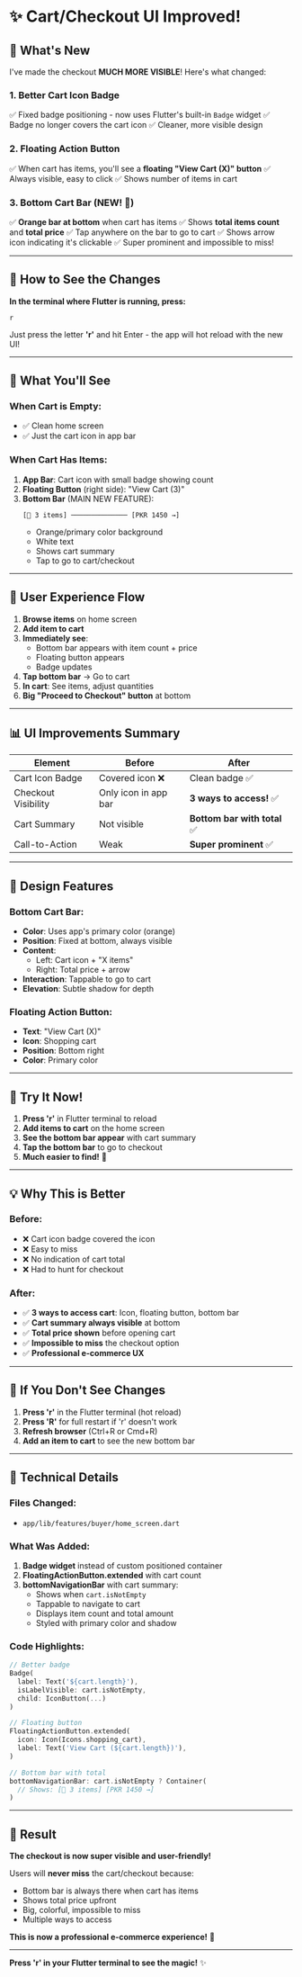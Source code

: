# ✨ Cart/Checkout UI Improved!

## 🎉 What's New

I've made the checkout **MUCH MORE VISIBLE**! Here's what changed:

### 1. **Better Cart Icon Badge** 
✅ Fixed badge positioning - now uses Flutter's built-in `Badge` widget
✅ Badge no longer covers the cart icon
✅ Cleaner, more visible design

### 2. **Floating Action Button**
✅ When cart has items, you'll see a **floating "View Cart (X)" button**
✅ Always visible, easy to click
✅ Shows number of items in cart

### 3. **Bottom Cart Bar** (NEW! 🎊)
✅ **Orange bar at bottom** when cart has items
✅ Shows **total items count** and **total price**
✅ Tap anywhere on the bar to go to cart
✅ Shows arrow icon indicating it's clickable
✅ Super prominent and impossible to miss!

---

## 🔄 How to See the Changes

**In the terminal where Flutter is running, press:**

```
r
```

Just press the letter **'r'** and hit Enter - the app will hot reload with the new UI!

---

## 📱 What You'll See

### When Cart is Empty:
- ✅ Clean home screen
- ✅ Just the cart icon in app bar

### When Cart Has Items:
1. **App Bar**: Cart icon with small badge showing count
2. **Floating Button** (right side): "View Cart (3)" 
3. **Bottom Bar** (MAIN NEW FEATURE):
   ```
   [🛒 3 items] ────────────── [PKR 1450 →]
   ```
   - Orange/primary color background
   - White text
   - Shows cart summary
   - Tap to go to cart/checkout

---

## 🎯 User Experience Flow

1. **Browse items** on home screen
2. **Add item to cart** 
3. **Immediately see**:
   - Bottom bar appears with item count + price
   - Floating button appears
   - Badge updates
4. **Tap bottom bar** → Go to cart
5. **In cart**: See items, adjust quantities
6. **Big "Proceed to Checkout" button** at bottom

---

## 📊 UI Improvements Summary

| Element | Before | After |
|---------|--------|-------|
| Cart Icon Badge | Covered icon ❌ | Clean badge ✅ |
| Checkout Visibility | Only icon in app bar | **3 ways to access!** ✅ |
| Cart Summary | Not visible | **Bottom bar with total** ✅ |
| Call-to-Action | Weak | **Super prominent** ✅ |

---

## 🎨 Design Features

### Bottom Cart Bar:
- **Color**: Uses app's primary color (orange)
- **Position**: Fixed at bottom, always visible
- **Content**: 
  - Left: Cart icon + "X items"
  - Right: Total price + arrow
- **Interaction**: Tappable to go to cart
- **Elevation**: Subtle shadow for depth

### Floating Action Button:
- **Text**: "View Cart (X)"
- **Icon**: Shopping cart
- **Position**: Bottom right
- **Color**: Primary color

---

## 🚀 Try It Now!

1. **Press 'r'** in Flutter terminal to reload
2. **Add items to cart** on the home screen
3. **See the bottom bar appear** with cart summary
4. **Tap the bottom bar** to go to checkout
5. **Much easier to find!** 🎉

---

## 💡 Why This is Better

### Before:
- ❌ Cart icon badge covered the icon
- ❌ Easy to miss
- ❌ No indication of cart total
- ❌ Had to hunt for checkout

### After:
- ✅ **3 ways to access cart**: Icon, floating button, bottom bar
- ✅ **Cart summary always visible** at bottom
- ✅ **Total price shown** before opening cart
- ✅ **Impossible to miss** the checkout option
- ✅ **Professional e-commerce UX**

---

## 🐛 If You Don't See Changes

1. **Press 'r'** in the Flutter terminal (hot reload)
2. **Press 'R'** for full restart if 'r' doesn't work
3. **Refresh browser** (Ctrl+R or Cmd+R)
4. **Add an item to cart** to see the new bottom bar

---

## 📝 Technical Details

### Files Changed:
- `app/lib/features/buyer/home_screen.dart`

### What Was Added:
1. **Badge widget** instead of custom positioned container
2. **FloatingActionButton.extended** with cart count
3. **bottomNavigationBar** with cart summary:
   - Shows when `cart.isNotEmpty`
   - Tappable to navigate to cart
   - Displays item count and total amount
   - Styled with primary color and shadow

### Code Highlights:
```dart
// Better badge
Badge(
  label: Text('${cart.length}'),
  isLabelVisible: cart.isNotEmpty,
  child: IconButton(...)
)

// Floating button
FloatingActionButton.extended(
  icon: Icon(Icons.shopping_cart),
  label: Text('View Cart (${cart.length})'),
)

// Bottom bar with total
bottomNavigationBar: cart.isNotEmpty ? Container(
  // Shows: [🛒 3 items] [PKR 1450 →]
)
```

---

## 🎊 Result

**The checkout is now super visible and user-friendly!** 

Users will **never miss** the cart/checkout because:
- Bottom bar is always there when cart has items
- Shows total price upfront
- Big, colorful, impossible to miss
- Multiple ways to access

**This is now a professional e-commerce experience!** 🚀

---

**Press 'r' in your Flutter terminal to see the magic!** ✨

